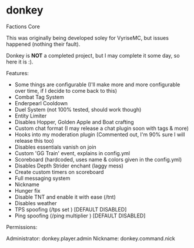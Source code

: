 # donkey
Factions Core 


This was originally being developed soley for VyriseMC, but issues happened (nothing their fault).

Donkey is **NOT** a completed project, but I may complete it some day, so here it is :).

Features:
 - Some things are configurable (I'll make more and more configurable over time, if I decide to come back to this)
 - Combat Tag System
 - Enderpearl Cooldown
 - Duel System (not 100% tested, should work though)
 - Entity Limiter
 - Disables Hopper, Golden Apple and Boat crafting
 - Custom chat format (I may release a chat plugin soon with tags & more)
 - Hooks into my moderation plugin (Commented out, I'm 90% sure I will release this too)
 - Disables essentials vanish on join 
 - Custom 'GG Train' event, explains in config.yml
 - Scoreboard (hardcoded, uses name & colors given in the config.yml)
 - Disables Depth Strider enchant (laggy mess)
 - Create custom timers on scoreboard
 - Full messaging system
 - Nickname
 - Hunger fix
 - Disable TNT and enable it with ease (/tnt)
 - Disables weather
 - TPS spoofing (/tps set <tps>) [DEFAULT DISABLED]
 - Ping spoofing (/ping multiplier <multiplier>) [DEFAULT DISABLED]
 
 Permissions:
 
 Administrator: donkey.player.admin
 Nickname: donkey.command.nick
